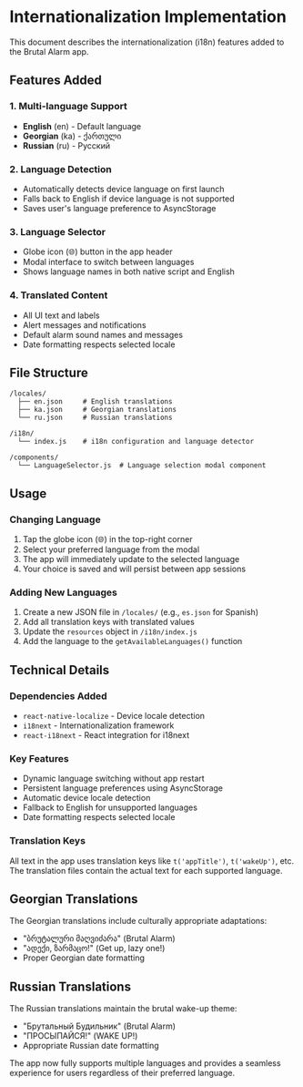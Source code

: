 # Internationalization Implementation

This document describes the internationalization (i18n) features added to the Brutal Alarm app.

## Features Added

### 1. Multi-language Support
- **English** (en) - Default language
- **Georgian** (ka) - ქართული 
- **Russian** (ru) - Русский

### 2. Language Detection
- Automatically detects device language on first launch
- Falls back to English if device language is not supported
- Saves user's language preference to AsyncStorage

### 3. Language Selector
- Globe icon (🌐) button in the app header
- Modal interface to switch between languages
- Shows language names in both native script and English

### 4. Translated Content
- All UI text and labels
- Alert messages and notifications  
- Default alarm sound names and messages
- Date formatting respects selected locale

## File Structure

```
/locales/
  ├── en.json     # English translations
  ├── ka.json     # Georgian translations  
  └── ru.json     # Russian translations

/i18n/
  └── index.js    # i18n configuration and language detector

/components/
  └── LanguageSelector.js  # Language selection modal component
```

## Usage

### Changing Language
1. Tap the globe icon (🌐) in the top-right corner
2. Select your preferred language from the modal
3. The app will immediately update to the selected language
4. Your choice is saved and will persist between app sessions

### Adding New Languages
1. Create a new JSON file in `/locales/` (e.g., `es.json` for Spanish)
2. Add all translation keys with translated values
3. Update the `resources` object in `/i18n/index.js`
4. Add the language to the `getAvailableLanguages()` function

## Technical Details

### Dependencies Added
- `react-native-localize` - Device locale detection
- `i18next` - Internationalization framework
- `react-i18next` - React integration for i18next

### Key Features
- Dynamic language switching without app restart
- Persistent language preferences using AsyncStorage
- Automatic device locale detection
- Fallback to English for unsupported languages
- Date formatting respects selected locale

### Translation Keys
All text in the app uses translation keys like `t('appTitle')`, `t('wakeUp')`, etc. The translation files contain the actual text for each supported language.

## Georgian Translations
The Georgian translations include culturally appropriate adaptations:
- "ბრუტალური მაღვიძარა" (Brutal Alarm)
- "ადექი, ზარმაცო!" (Get up, lazy one!)
- Proper Georgian date formatting

## Russian Translations  
The Russian translations maintain the brutal wake-up theme:
- "Брутальный Будильник" (Brutal Alarm)
- "ПРОСЫПАЙСЯ!" (WAKE UP!)
- Appropriate Russian date formatting

The app now fully supports multiple languages and provides a seamless experience for users regardless of their preferred language.
